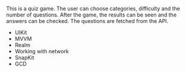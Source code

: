 This is a quiz game. The user can choose categories, difficulty and the number of questions.
After the game, the results can be seen and the answers can be checked.
The questions are fetched from the API.

- UIKit
- MVVM
- Realm
- Working with network
- SnapKit
- GCD
